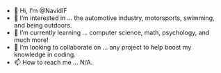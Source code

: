 - 👋 Hi, I’m @NavidIF
- 👀 I’m interested in ... the automotive industry, motorsports, swimming, and being outdoors. 
- 🌱 I’m currently learning ... computer science, math, psychology, and much more!
- 💞️ I’m looking to collaborate on ... any project to help boost my knowledge in coding.
- 📫 How to reach me ... N/A.

<!---
NavidIF/NavidIF is a ✨ special ✨ repository because its `README.md` (this file) appears on your GitHub profile.
You can click the Preview link to take a look at your changes.
--->
